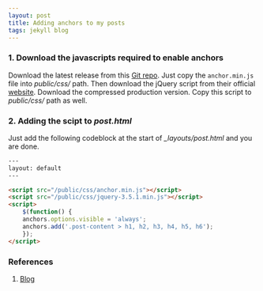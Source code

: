 ```yaml
---
layout: post
title: Adding anchors to my posts
tags: jekyll blog
---
```


### 1. Download the javascripts required to enable anchors
Download the latest release from this [Git repo](https://github.com/bryanbraun/anchorjs/releases). Just copy the `anchor.min.js` file into _public/css/_ path. Then download the jQuery script from their official [website](https://jquery.com/download/). Download the compressed production version. Copy this script to _public/css/_ path as well.

### 2. Adding the scipt to _post.html_
Just add the following codeblock at the start of _\_layouts/post.html_ and you are done.
```html
---
layout: default
---

<script src="/public/css/anchor.min.js"></script>
<script src="/public/css/jquery-3.5.1.min.js"></script>
<script>
	$(function() {
    anchors.options.visible = 'always'; 
    anchors.add('.post-content > h1, h2, h3, h4, h5, h6');
	});
</script>
```



### References
1. [Blog](https://blog.briandrupieski.com/generate-anchors-in-jekyll-blog-post)
